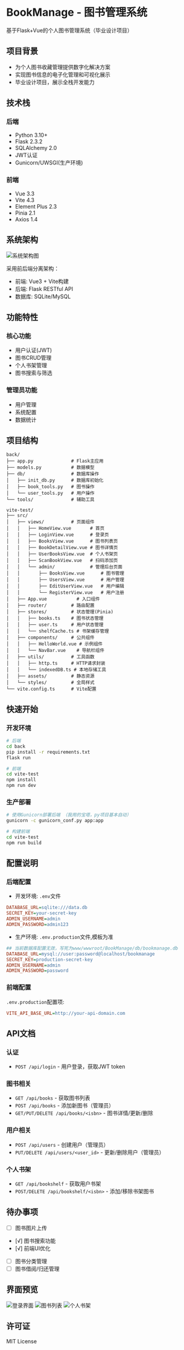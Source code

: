 # BookManage - 图书管理系统

基于Flask+Vue的个人图书管理系统（毕业设计项目）

## 项目背景
- 为个人图书收藏管理提供数字化解决方案
- 实现图书信息的电子化管理和可视化展示
- 毕业设计项目，展示全栈开发能力

## 技术栈

### 后端
- Python 3.10+
- Flask 2.3.2
- SQLAlchemy 2.0
- JWT认证
- Gunicorn/UWSGI(生产环境)

### 前端
- Vue 3.3
- Vite 4.3
- Element Plus 2.3
- Pinia 2.1
- Axios 1.4

## 系统架构
![系统架构图](docs/architecture.png)

采用前后端分离架构：
- 前端: Vue3 + Vite构建
- 后端: Flask RESTful API
- 数据库: SQLite/MySQL

## 功能特性

### 核心功能
- 用户认证(JWT)
- 图书CRUD管理
- 个人书架管理
- 图书搜索与筛选

### 管理员功能
- 用户管理
- 系统配置
- 数据统计

## 项目结构


```
back/
├── app.py              # Flask主应用
├── models.py           # 数据模型
├── db/                 # 数据库操作
│   ├── init_db.py      # 数据库初始化
│   ├── book_tools.py   # 图书操作
│   └── user_tools.py   # 用户操作
└── tools/              # 辅助工具

vite-test/
├── src/
│   ├── views/          # 页面组件
│   │   ├── HomeView.vue       # 首页
│   │   ├── LoginView.vue      # 登录页
│   │   ├── BooksView.vue      # 图书列表页
│   │   ├── BookDetailView.vue # 图书详情页
│   │   ├── UserBooksView.vue  # 个人书架页
│   │   ├── ScanBookView.vue   # 扫码添加页
│   │   └── admin/             # 管理后台页面
│   │       ├── BooksView.vue      # 图书管理
│   │       ├── UsersView.vue      # 用户管理
│   │       ├── EditUserView.vue   # 用户编辑
│   │       └── RegisterView.vue   # 用户注册
│   ├── App.vue           # 入口组件
│   ├── router/         # 路由配置
│   ├── stores/         # 状态管理(Pinia)
│   │   ├── books.ts    # 图书状态管理
│   │   ├── user.ts     # 用户状态管理
│   │   └── shelfCache.ts # 书架缓存管理
│   ├── components/     # 公共组件
│   │   ├── HelloWorld.vue # 示例组件
│   │   └── NavBar.vue    # 导航栏组件
│   ├── utils/          # 工具函数
│   │   ├── http.ts     # HTTP请求封装
│   │   └── indexedDB.ts # 本地存储工具
│   ├── assets/         # 静态资源
│   └── styles/         # 全局样式
└── vite.config.ts      # Vite配置
```

## 快速开始

### 开发环境
```bash
# 后端
cd back
pip install -r requirements.txt
flask run

# 前端 
cd vite-test
npm install
npm run dev
```

### 生产部署
```bash
# 使用Gunicorn部署后端 （我用的宝塔，py项目基本自动）
gunicorn -c gunicorn_conf.py app:app

# 构建前端
cd vite-test
npm run build
```

## 配置说明

### 后端配置
- 开发环境: `.env`文件
```ini
DATABASE_URL=sqlite:///data.db
SECRET_KEY=your-secret-key
ADMIN_USERNAME=admin
ADMIN_PASSWORD=admin123
```

- 生产环境: `.env.production`文件,模板为准
```ini
## 当前数据库配置无效，写死为www/wwwroot/BookManage/db/bookmanage.db
DATABASE_URL=mysql://user:password@localhost/bookmanage
SECRET_KEY=production-secret-key
ADMIN_USERNAME=admin
ADMIN_PASSWORD=password
```

### 前端配置
`.env.production`配置项:
```ini
VITE_API_BASE_URL=http://your-api-domain.com
```

## API文档

### 认证
- `POST /api/login` - 用户登录，获取JWT token

### 图书相关
- `GET /api/books` - 获取图书列表
- `POST /api/books` - 添加新图书（管理员）
- `GET/PUT/DELETE /api/books/<isbn>` - 图书详情/更新/删除

### 用户相关
- `POST /api/users` - 创建用户（管理员）
- `PUT/DELETE /api/users/<user_id>` - 更新/删除用户（管理员）

### 个人书架
- `GET /api/bookshelf` - 获取用户书架
- `POST/DELETE /api/bookshelf/<isbn>` - 添加/移除书架图书

## 待办事项
- [ ] 图书图片上传
- [√] 图书搜索功能
- [√] 前端UI优化
- [ ] 图书分类管理
- [ ] 图书借阅/归还管理

## 界面预览
![登录界面](docs/login.png)
![图书列表](docs/books.png)
![个人书架](docs/bookshelf.png)

## 许可证
MIT License
